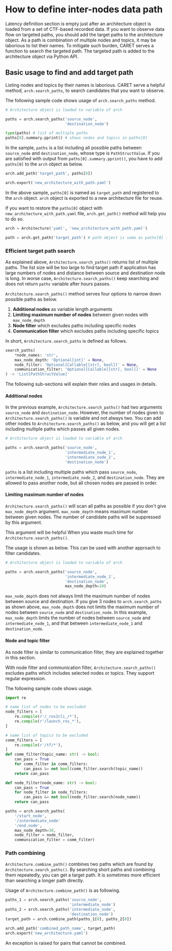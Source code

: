 # How to define inter-nodes data path

Latency definition section is empty just after an architecture object is loaded from a set of CTF-based recorded data. If you want to observe data flow on targeted paths, you should add the target paths to the architecture object. As a path is combination of multiple nodes and topics, it may be laborious to list their names. To mitigate such burden, CARET serves a function to search the targeted path. The targeted path is added to the architecture object via Python API.

## Basic usage to find and add target path

Listing nodes and topics by their names is laborious. CARET serve a helpful method, `arch.search_paths`, to search candidates that you want to observe.

The following sample code shows usage of `arch.search_paths` method.

```python
# Architecture object is loaded to variable of arch

paths = arch.search_paths('source_node',
                          'destination_node')

type(paths) # list of multiple paths
paths[0].summary.pprint() # shows nodes and topics in paths[0]
```

In the sample, `paths` is a list including all possible paths between `source_node` and `destination_node`, whose type is `PathStructValue`. If you are satisfied with output from `paths[0].summary.pprint()`, you have to add `paths[0]` to the `arch` object as below.

```python
arch.add_path('target_path', paths[0])

arch.export('new_architecture_with_path.yaml')
```

In the above sample, `paths[0]` is named as `target_path` and registered to the `arch` object. `arch` object is exported to a new architecture file for reuse.

If you want to restore the `paths[0]` object with `new_architecture_with_path.yaml` file, `arch.get_path()` method will help you to do so.

```python
arch = Architecture('yaml', 'new_architecture_with_path.yaml')

path = arch.get_path('target_path') # path object is same as paths[0] in the previous sample
```

### Efficient target path search

As explained above, `Architecture.search_paths()` returns list of multiple paths.
The list size will be too large to find target path if application has large numbers of nodes and distance between source and destination node is long. In worse case, `Architecture.search_paths()` keep searching and does not return `paths` variable after hours passes.

`Architecture.search_paths()` method serves four options to narrow down possible paths as below.

1. **Additional nodes** as variable length arguments
2. **Limiting maximum number of nodes** between given nodes with `max_node_depth`
3. **Node filter** which excludes paths including specific nodes
4. **Communication filter** which excludes paths including specific topics

In short, `Architecture.search_paths` is defined as follows.

```python
search_paths(
    *node_names: 'str',
    max_node_depth: 'Optional[int]' = None,
    node_filter: 'Optional[Callable[[str], bool]]' = None,
    communication_filter: 'Optional[Callable[[str], bool]]' = None
) -> 'List[PathStructValue]'
```

The following sub-sections will explain their roles and usages in details.

#### Additional nodes

In the previous example, `Architecture.search_paths()` had two arguments `source_node` and `destination_node`. However, the number of nodes given to `Architecture.search_paths()` is variable and not always two. You can add other nodes to `Architecture.search_paths()` as below, and you will get a list including multiple paths which passes all given nodes.

```python
# Architecture object is loaded to variable of arch

paths = arch.search_paths('source_node',
                          'intermediate_node_1',
                          'intermediate_node_2',
                          'destination_node')
```

`paths` is a list including multiple paths which pass `source_node`, `intermediate_node_1`, `intermediate_node_2`, and `destination_node`. They are allowed to pass another node, but all chosen nodes are passed in order.

#### Limiting maximum number of nodes

`Architecture.search_paths()` will scan all paths as possible if you don't give `max_node_depth` argument. `max_node_depth` means maximum number between given nodes. The number of candidate paths will be suppressed by this argument.

This argument will be helpful When you waste much time for `Architecture.search_paths()`.

The usage is shown as below. This can be used with another approach to filter candidates.

```python
# Architecture object is loaded to variable of arch

paths = arch.search_paths('source_node',
                          'intermediate_node_1',
                          'destination_node',
                          max_node_depth=10)

```

`max_node_depth` does not always limit the maximum number of nodes between source and destination. If you give 3 nodes to `arch.search_paths` as shown above, `max_node_depth` does not limits the maximum number of nodes between `source_node` and `destination_node`. In this example, `max_node_depth` limits the number of nodes between `source_node` and `intermediate_node_1`, and that between `intermediate_node_1` and `destination_node`.

#### Node and topic filter

As node filter is similar to communication filter, they are explained together in this section.

With node filter and communication filter, `Architecture.search_paths()` excludes paths which includes selected nodes or topics. They support regular expression.

The following sample code shows usage.

```python
import re

# name list of nodes to be excluded
node_filters = [
    re.compile(r'/_ros2cli_/*'),
    re.compile(r'/launch_ros_*'),
]

# name list of topics to be excluded
comm_filters = [
    re.compile(r'/tf/*'),
]
def comm_filter(topic_name: str) -> bool:
    can_pass = True
    for comm_filter in comm_filters:
        can_pass &= not bool(comm_filter.search(topic_name))
    return can_pass

def node_filter(node_name: str) -> bool:
    can_pass = True
    for node_filter in node_filters:
        can_pass &= not bool(node_filter.search(node_name))
    return can_pass

paths = arch.search_paths(
    '/start_node',
    '/intermediate_node'
    '/end_node',
    max_node_depth=30,
    node_filter = node_filter,
    communication_filter = comm_filter)
```

### Path combining

`Architecture.combine_path()` combines two paths which are found by `Architecture.search_paths()`.
By searching short paths and combining them repeatedly, you can get a target path. It is sometimes more efficient than searching a longer path directly.

Usage of `Architecture.combine_path()` is as following.

```python
paths_1 = arch.search_paths('source_node',
                            'intermediate_node')
paths_2 = arch.search_paths('intermediate_node',
                            'destination_node')
target_path = arch.combine_path(paths_1[0], paths_2[0])

arch.add_path('combined_path_name', target_path)
arch.export('new_architecture.yaml')
```

An exception is raised for pairs that cannot be combined.
